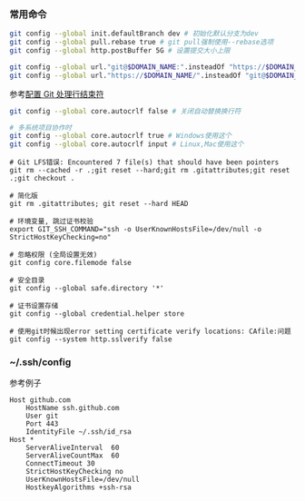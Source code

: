 ### 常用命令
```bash
git config --global init.defaultBranch dev # 初始化默认分支为dev
git config --global pull.rebase true # git pull强制使用--rebase选项
git config --global http.postBuffer 5G # 设置提交大小上限
```

```bash
git config --global url."git@$DOMAIN_NAME:".insteadOf "https://$DOMAIN_NAME/" # ssh 替换 https
git config --global url."https://$DOMAIN_NAME/".insteadOf "git@$DOMAIN_NAME:" # https 替换 ssh
```

参考[配置 Git 处理行结束符](https://docs.github.com/zh/get-started/getting-started-with-git/configuring-git-to-handle-line-endings)
```bash
git config --global core.autocrlf false # 关闭自动替换换行符

# 多系统项目协作时
git config --global core.autocrlf true # Windows使用这个
git config --global core.autocrlf input # Linux,Mac使用这个
```

```shell
# Git LFS错误: Encountered 7 file(s) that should have been pointers
git rm --cached -r .;git reset --hard;git rm .gitattributes;git reset .;git checkout .

# 简化版
git rm .gitattributes; git reset --hard HEAD
```

```shell
# 环境变量, 跳过证书校验
export GIT_SSH_COMMAND="ssh -o UserKnownHostsFile=/dev/null -o StrictHostKeyChecking=no"
```

```shell
# 忽略权限 (全局设置无效)
git config core.filemode false
```

```shell
# 安全目录
git config --global safe.directory '*'
```

```shell
# 证书设置存储
git config --global credential.helper store
```

```shell
# 使用git时候出现error setting certificate verify locations: CAfile:问题
git config --system http.sslverify false
```

### ~/.ssh/config
参考例子
```config
Host github.com
    HostName ssh.github.com
    User git
    Port 443
    IdentityFile ~/.ssh/id_rsa
Host *
    ServerAliveInterval  60
    ServerAliveCountMax  60
    ConnectTimeout 30
    StrictHostKeyChecking no
    UserKnownHostsFile=/dev/null
    HostkeyAlgorithms +ssh-rsa
```